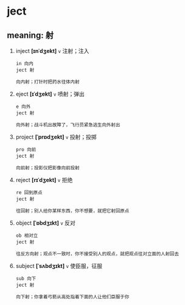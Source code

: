 # ject

## meaning: 射

1. inject **[ɪnˈdʒekt]** `v` 注射；注入

   ```
   in 向内
   ject 射

   向内射；打针时把药水往体内射
   ```

2. eject **[ɪˈdʒekt]** `v` 喷射；弹出

   ```
   e 向外
   ject 射

   向外射；战斗机出故障了，飞行员紧急逃生向外射出
   ```

3. project **[ˈprɒdʒekt]** `v` 投射；投掷

   ```
   pro 向前
   ject 射

   向前射；投影仪把影像向前投射
   ```

4. reject **[rɪˈdʒekt]** `v` 拒绝

   ```
   re 回到原点
   ject 射

   往回射；别人给你某样东西，你不想要，就把它射回原点
   ```

5. object **[ˈɒbdʒɪkt]** `v` 反对

   ```
   ob 相对立
   ject 射

   往反方向射；观点不一致时，你不接受别人的观点，就把观点往对立面的人射回去
   ```

6. subject **[ˈsʌbdʒɪkt]** `v` 使臣服，征服

   ```
   sub 向下
   ject 射

   向下射；你拿着弓箭从高处指着下面的人让他们臣服于你
   ```
